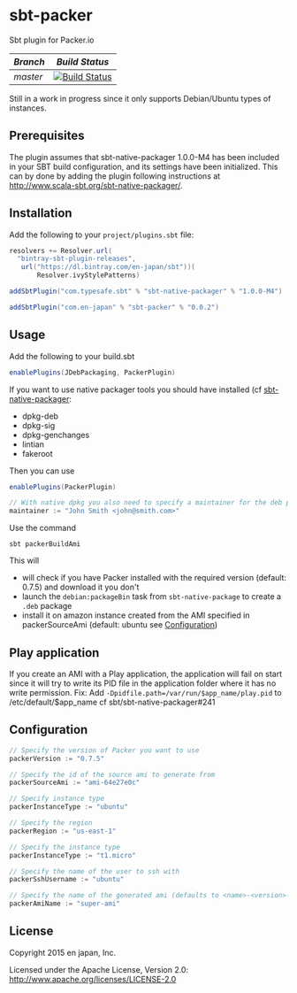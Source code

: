 # sbt-packer
Sbt plugin for Packer.io

*Branch*|*Build Status*|
|---|---|
|*master*|[![Build Status](https://travis-ci.org/en-japan/sbt-packer.svg)](https://travis-ci.org/en-japan/sbt-packer)|

Still in a work in progress since it only supports Debian/Ubuntu types of
instances.

## Prerequisites
The plugin assumes that sbt-native-packager 1.0.0-M4 has been included in
your SBT build configuration, and its settings have been
initialized. This can by done by adding the plugin following instructions at
http://www.scala-sbt.org/sbt-native-packager/.

## Installation

Add the following to your `project/plugins.sbt` file:
```scala
resolvers += Resolver.url(
  "bintray-sbt-plugin-releases",
   url("https://dl.bintray.com/en-japan/sbt"))(
       Resolver.ivyStylePatterns)

addSbtPlugin("com.typesafe.sbt" % "sbt-native-packager" % "1.0.0-M4")

addSbtPlugin("com.en-japan" % "sbt-packer" % "0.0.2")
```

## Usage

Add the following to your build.sbt
```scala
enablePlugins(JDebPackaging, PackerPlugin)
```

If you want to use native packager tools you should have installed (cf
[sbt-native-packager](http://www.scala-sbt.org/sbt-native-packager/formats/debian.html#requirements):
- dpkg-deb
- dpkg-sig
- dpkg-genchanges
- lintian
- fakeroot

Then you can use
```scala
enablePlugins(PackerPlugin)

// With native dpkg you also need to specify a maintainer for the deb package.
maintainer := "John Smith <john@smith.com>"
```

Use the command
```shell
sbt packerBuildAmi
```
This will 
- will check if you have Packer installed with the required version (default:
  0.7.5) and download it you don't
- launch the `debian:packageBin` task from `sbt-native-package` to create a `.deb` package
- install it on amazon instance created from the AMI specified in packerSourceAmi (default: ubuntu see [Configuration](#Configuration))

## Play application
If you create an AMI with a Play application, the application will fail on
start since it will try to write its PID file in the application folder where
it has no write permission.
Fix: Add `-Dpidfile.path=/var/run/$app_name/play.pid` to /etc/default/$app_name
cf sbt/sbt-native-packager#241

## Configuration

```scala
// Specify the version of Packer you want to use
packerVersion := "0.7.5"

// Specify the id of the source ami to generate from
packerSourceAmi := "ami-64e27e0c"

// Specify instance type
packerInstanceType := "ubuntu"

// Specify the region
packerRegion := "us-east-1"

// Specify the instance type
packerInstanceType := "t1.micro"

// Specify the name of the user to ssh with
packerSshUsername := "ubuntu"

// Specify the name of the generated ami (defaults to <name>-<version>-{{timestamp}})
packerAmiName := "super-ami"
```

## License
Copyright 2015 en japan, Inc.

Licensed under the Apache License, Version 2.0: http://www.apache.org/licenses/LICENSE-2.0
